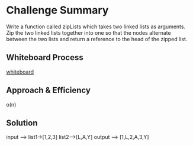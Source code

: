 # Challenge Summary
Write a function called zipLists which takes two linked lists as arguments.
Zip the two linked lists together into one so that the nodes alternate between the two lists
and return a reference to the head of the zipped list.
## Whiteboard Process
[whiteboard](whiteboardzip.md)

## Approach & Efficiency
o(n)

## Solution
input --> list1->[1,2,3] list2-->[L,A,Y] output --> [1,L,2,A,3,Y]
